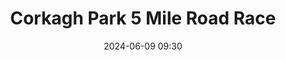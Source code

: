 ---
title: Corkagh Park 5 Mile Road Race
location: Clondalkin, Dublin
date: 2024-06-09 09:30
latitude: 53.311116
longitude: -6.416115
results:
  - place: 10
    name: Patrick Fox
    time: 28m 48s
    category: MS
    note: Personal Best
  - place: 5
    name: Anthony McMahon
    time: 29m 51s
    category: M45
    note: 
  - place: 44
    name: Neil Duffy
    time: 35m 39s
    category: M40
    note: 
  - place: 65
    name: David Mitchell
    time: 38m 41s
    category: M40
    note: 
---